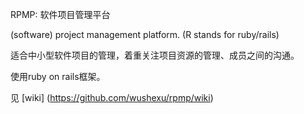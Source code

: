 RPMP: 软件项目管理平台

(software) project management platform. (R stands for ruby/rails)

适合中小型软件项目的管理，着重关注项目资源的管理、成员之间的沟通。

使用ruby on rails框架。

见 [wiki] (https://github.com/wushexu/rpmp/wiki)
